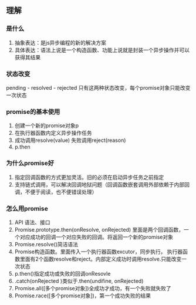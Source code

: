 ## 理解

### 是什么
1. 抽象表达：是js异步编程的新的解决方案
2. 具体表达：语法上说是一个构造函数、功能上说就是封装一个异步操作并可以获得其结果

### 状态改变
pending - resolved
        - rejected
只有这两种状态改变，每个promise对象只能改变一次状态

### promise的基本使用
1. 创建一个新的promise对象p
2. 在执行器函数内定义异步操作任务
3. 成功调用resolve(value) 失败调用reject(reason)
4. p.then

### 为什么promise好
1. 指定回调函数的方式更加灵活。旧的必须在启动异步任务之前指定
2. 支持链式调用，可以解决回调地狱问题（回调函数嵌套调用外部依赖于内部回调，不便于阅读，也不便错误处理）

### 怎么用promise
1. API 语法、接口
2. Promise.prototype.then(onResolve, onRejected)  里面是两个回调函数，一个对应成功的回调一个对应失败的回调。将返回一个新的promise对象
3. Promise.resolve()简洁语法
4. Promise构造函数。里面传入一个执行器函数excutor，同步执行。
    执行器函数里面有2个函数resolve和reject。内部定义成功时调用resolve.只能改变一次状态
5. p.then()指定成功或失败的回调onResovle
6. .catch(onRejected )类似于.then(undifine, onRejected)
7. Promise.all([多个promise对象])全成功才成功，有一个失败就失败了
8. Promise.race([多个promise对象])，第一个成功失败的结果
